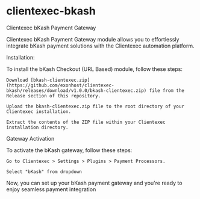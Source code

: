 # clientexec-bkash

Clientexec bKash Payment Gateway


Clientexec bKash Payment Gateway module allows you to effortlessly integrate bKash payment solutions with the Clientexec automation platform.


Installation:

To install the bKash Checkout (URL Based) module, follow these steps:

    Download [bkash-clientexec.zip](https://github.com/exonhost/clientexec-bkash/releases/download/v1.0.0/bkash-clientexec.zip) file from the Release section of this repository.

    Upload the bkash-clientexec.zip file to the root directory of your Clientexec installation.

    Extract the contents of the ZIP file within your Clientexec installation directory.

Gateway Activation

To activate the bKash gateway, follow these steps:

    Go to Clientexec > Settings > Plugins > Payment Processors.

    Select "bKash" from dropdown

Now, you can set up your bKash payment gateway and you're ready to enjoy seamless payment integration
